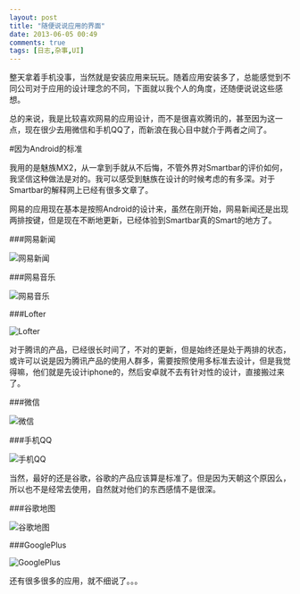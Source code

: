 ```yaml
---
layout: post
title: "随便说说应用的界面"
date: 2013-06-05 00:49
comments: true
tags: [日志,杂事,UI]
---
```

整天拿着手机没事，当然就是安装应用来玩玩。随着应用安装多了，总能感觉到不同公司对于应用的设计理念的不同，下面就以我个人的角度，还随便说说这些感想。

总的来说，我是比较喜欢网易的应用设计，而不是很喜欢腾讯的，甚至因为这一点，现在很少去用微信和手机QQ了，而新浪在我心目中就介于两者之间了。

#因为Android的标准

我用的是魅族MX2，从一拿到手就从不后悔，不管外界对Smartbar的评价如何，我坚信这种做法是对的。我可以感受到魅族在设计的时候考虑的有多深。对于Smartbar的解释网上已经有很多文章了。

网易的应用现在基本是按照Android的设计来，虽然在刚开始，网易新闻还是出现两排按键，但是现在不断地更新，已经体验到Smartbar真的Smart的地方了。

###网易新闻

![网易新闻](http://githubimg.qiniudn.com/20130605_app_imgs/163_news.jpg "网易新闻")

<!-- more -->

###网易音乐

![网易音乐](http://githubimg.qiniudn.com/20130605_app_imgs/163_music.jpg "网易音乐")

###Lofter

![Lofter](http://githubimg.qiniudn.com/20130605_app_imgs/lofter.jpg "Lofter")

对于腾讯的产品，已经很长时间了，不对的更新，但是始终还是处于两排的状态，或许可以说是因为腾讯产品的使用人群多，需要按照使用多标准去设计，但是我觉得嘛，他们就是先设计iphone的，然后安卓就不去有针对性的设计，直接搬过来了。

###微信

![微信](http://githubimg.qiniudn.com/20130605_app_imgs/wechat.jpg "微信")

###手机QQ

![手机QQ](http://githubimg.qiniudn.com/20130605_app_imgs/phone_qq.jpg "手机QQ")

当然，最好的还是谷歌，谷歌的产品应该算是标准了。但是因为天朝这个原因么，所以也不是经常去使用，自然就对他们的东西感情不是很深。

###谷歌地图

![谷歌地图](http://githubimg.qiniudn.com/20130605_app_imgs/googl_map.jpg "谷歌地图")

###GooglePlus

![GooglePlus](http://githubimg.qiniudn.com/20130605_app_imgs/googleplus.jpg "GooglePlus")

还有很多很多的应用，就不细说了。。。
